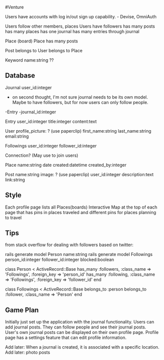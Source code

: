 #Venture

Users have accounts with log in/out sign up capability. - Devise, OmniAuth

Users follow other members, places
Users have followers
has many posts
has many places
has one journal
has many entries through journal


Place (board)
Place has many posts

Post
belongs to User
belongs to Place

Keyword
name:string
??


## Database

Journal
user_id:integer
- on second thought, I'm not sure journal needs to be its own model. Maybe to have followers, but for now users can only follow people.


-Entry
-journal_id:integer

Entry
user_id:integer
title:integer
content:text

User
profile_picture: ? (use paperclip)
first_name:string
last_name:string
email:string

Followings
user_id:integer
follower_id:integer


Connection? (May use to join users)

Place
name:string
date created:datetime
created_by:integer

Post
name:string
image: ? (use paperclip)
user_id:integer
description:text
link:string


## Style
Each profile page lists all Places(boards)
Interactive Map at the top of each page that has pins in places traveled and different pins for places planning to travel


## Tips 
from stack overflow for dealing with followers based on twitter:

rails generate model Person name:string
rails generate model Followings person_id:integer follower_id:integer blocked:boolean

class Person < ActiveRecord::Base
  has_many :followers, :class_name => 'Followings', :foreign_key => 'person_id'
  has_many :following, :class_name => 'Followings', :foreign_key => 'follower_id' 
end

class Followings < ActiveRecord::Base
  belongs_to :person
  belongs_to :follower, :class_name => 'Person'
end


## Game Plan

Initially just set up the application with the journal functionality. Users can add journal posts.
They can follow people and see their journal posts.
User's own journal posts can be displayed on their own profile page.
Profile page has a settings feature that can edit profile information.

Add later: When a journal is created, it is associated with a specific location.
Add later: photo posts





